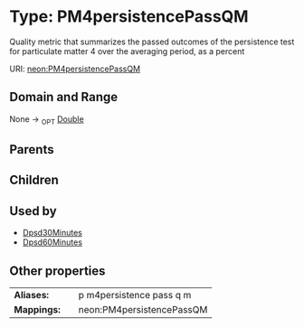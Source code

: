 
# Type: PM4persistencePassQM


Quality metric that summarizes the passed outcomes of the persistence test for particulate matter 4 over the averaging period, as a percent

URI: [neon:PM4persistencePassQM](https://data.neonscience.org/PM4persistencePassQM)


## Domain and Range

None ->  <sub>OPT</sub> [Double](types/Double.md)

## Parents


## Children


## Used by

 * [Dpsd30Minutes](Dpsd30Minutes.md)
 * [Dpsd60Minutes](Dpsd60Minutes.md)

## Other properties

|  |  |  |
| --- | --- | --- |
| **Aliases:** | | p m4persistence pass q m |
| **Mappings:** | | neon:PM4persistencePassQM |

